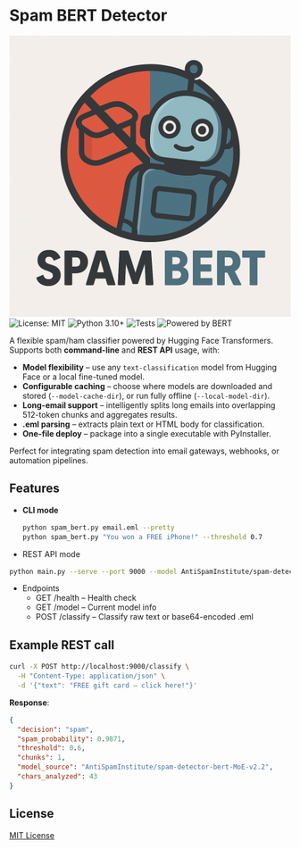 # Spam BERT Detector
![Logo](spambert_logo.png)
![License: MIT](https://img.shields.io/badge/License-MIT-yellow.svg)
![Python 3.10+](https://img.shields.io/badge/python-3.10%2B-blue)
![Tests](https://github.com/youruser/spam-bert-detector/actions/workflows/tests.yml/badge.svg)
![Powered by BERT](https://img.shields.io/badge/powered%20by-BERT-orange)

A flexible spam/ham classifier powered by Hugging Face Transformers.  
Supports both **command-line** and **REST API** usage, with:

- **Model flexibility** – use any `text-classification` model from Hugging Face or a local fine-tuned model.
- **Configurable caching** – choose where models are downloaded and stored (`--model-cache-dir`), or run fully offline (`--local-model-dir`).
- **Long-email support** – intelligently splits long emails into overlapping 512-token chunks and aggregates results.
- **.eml parsing** – extracts plain text or HTML body for classification.
- **One-file deploy** – package into a single executable with PyInstaller.

Perfect for integrating spam detection into email gateways, webhooks, or automation pipelines.

## Features

- **CLI mode**
  ```bash
  python spam_bert.py email.eml --pretty
  python spam_bert.py "You won a FREE iPhone!" --threshold 0.7

- REST API mode
```bash
python main.py --serve --port 9000 --model AntiSpamInstitute/spam-detector-bert-MoE-v2.2
```

- Endpoints 
  - GET /health – Health check 
  - GET /model – Current model info 
  - POST /classify – Classify raw text or base64-encoded .eml

## Example REST call
```bash
curl -X POST http://localhost:9000/classify \
  -H "Content-Type: application/json" \
  -d '{"text": "FREE gift card – click here!"}'
```
**Response**:
```json
{
  "decision": "spam",
  "spam_probability": 0.9871,
  "threshold": 0.6,
  "chunks": 1,
  "model_source": "AntiSpamInstitute/spam-detector-bert-MoE-v2.2",
  "chars_analyzed": 43
}
```

## License
[MIT License](LICENSE.md)